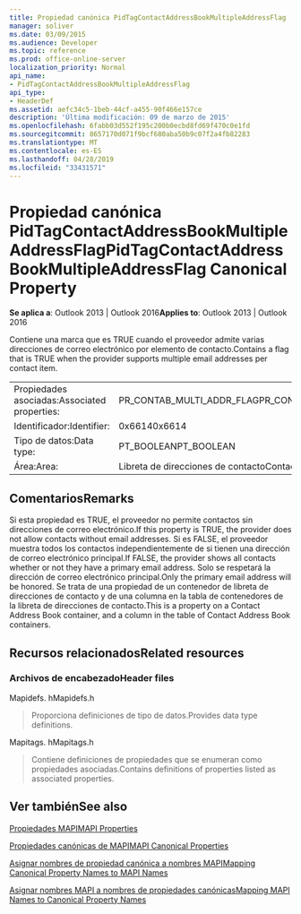 ```yaml
---
title: Propiedad canónica PidTagContactAddressBookMultipleAddressFlag
manager: soliver
ms.date: 03/09/2015
ms.audience: Developer
ms.topic: reference
ms.prod: office-online-server
localization_priority: Normal
api_name:
- PidTagContactAddressBookMultipleAddressFlag
api_type:
- HeaderDef
ms.assetid: aefc34c5-1beb-44cf-a455-90f466e157ce
description: 'Última modificación: 09 de marzo de 2015'
ms.openlocfilehash: 6fabb03d552f195c200b0ecbd8fd69f470c0e1fd
ms.sourcegitcommit: 8657170d071f9bcf680aba50b9c07f2a4fb82283
ms.translationtype: MT
ms.contentlocale: es-ES
ms.lasthandoff: 04/28/2019
ms.locfileid: "33431571"
---
```

# <a name="pidtagcontactaddressbookmultipleaddressflag-canonical-property"></a><span data-ttu-id="3a126-103">Propiedad canónica PidTagContactAddressBookMultipleAddressFlag</span><span class="sxs-lookup"><span data-stu-id="3a126-103">PidTagContactAddressBookMultipleAddressFlag Canonical Property</span></span>

  
  
<span data-ttu-id="3a126-104">**Se aplica a**: Outlook 2013 | Outlook 2016</span><span class="sxs-lookup"><span data-stu-id="3a126-104">**Applies to**: Outlook 2013 | Outlook 2016</span></span> 
  
<span data-ttu-id="3a126-105">Contiene una marca que es TRUE cuando el proveedor admite varias direcciones de correo electrónico por elemento de contacto.</span><span class="sxs-lookup"><span data-stu-id="3a126-105">Contains a flag that is TRUE when the provider supports multiple email addresses per contact item.</span></span>
  
|||
|:-----|:-----|
|<span data-ttu-id="3a126-106">Propiedades asociadas:</span><span class="sxs-lookup"><span data-stu-id="3a126-106">Associated properties:</span></span>  <br/> |<span data-ttu-id="3a126-107">PR_CONTAB_MULTI_ADDR_FLAG</span><span class="sxs-lookup"><span data-stu-id="3a126-107">PR_CONTAB_MULTI_ADDR_FLAG</span></span>  <br/> |
|<span data-ttu-id="3a126-108">Identificador:</span><span class="sxs-lookup"><span data-stu-id="3a126-108">Identifier:</span></span>  <br/> |<span data-ttu-id="3a126-109">0x6614</span><span class="sxs-lookup"><span data-stu-id="3a126-109">0x6614</span></span>  <br/> |
|<span data-ttu-id="3a126-110">Tipo de datos:</span><span class="sxs-lookup"><span data-stu-id="3a126-110">Data type:</span></span>  <br/> |<span data-ttu-id="3a126-111">PT_BOOLEAN</span><span class="sxs-lookup"><span data-stu-id="3a126-111">PT_BOOLEAN</span></span>  <br/> |
|<span data-ttu-id="3a126-112">Área:</span><span class="sxs-lookup"><span data-stu-id="3a126-112">Area:</span></span>  <br/> |<span data-ttu-id="3a126-113">Libreta de direcciones de contacto</span><span class="sxs-lookup"><span data-stu-id="3a126-113">Contact address book</span></span>  <br/> |
   
## <a name="remarks"></a><span data-ttu-id="3a126-114">Comentarios</span><span class="sxs-lookup"><span data-stu-id="3a126-114">Remarks</span></span>

<span data-ttu-id="3a126-115">Si esta propiedad es TRUE, el proveedor no permite contactos sin direcciones de correo electrónico.</span><span class="sxs-lookup"><span data-stu-id="3a126-115">If this property is TRUE, the provider does not allow contacts without email addresses.</span></span> <span data-ttu-id="3a126-116">Si es FALSE, el proveedor muestra todos los contactos independientemente de si tienen una dirección de correo electrónico principal.</span><span class="sxs-lookup"><span data-stu-id="3a126-116">If FALSE, the provider shows all contacts whether or not they have a primary email address.</span></span> <span data-ttu-id="3a126-117">Solo se respetará la dirección de correo electrónico principal.</span><span class="sxs-lookup"><span data-stu-id="3a126-117">Only the primary email address will be honored.</span></span> <span data-ttu-id="3a126-118">Se trata de una propiedad de un contenedor de libreta de direcciones de contacto y de una columna en la tabla de contenedores de la libreta de direcciones de contacto.</span><span class="sxs-lookup"><span data-stu-id="3a126-118">This is a property on a Contact Address Book container, and a column in the table of Contact Address Book containers.</span></span>
  
## <a name="related-resources"></a><span data-ttu-id="3a126-119">Recursos relacionados</span><span class="sxs-lookup"><span data-stu-id="3a126-119">Related resources</span></span>

### <a name="header-files"></a><span data-ttu-id="3a126-120">Archivos de encabezado</span><span class="sxs-lookup"><span data-stu-id="3a126-120">Header files</span></span>

<span data-ttu-id="3a126-121">Mapidefs. h</span><span class="sxs-lookup"><span data-stu-id="3a126-121">Mapidefs.h</span></span>
  
> <span data-ttu-id="3a126-122">Proporciona definiciones de tipo de datos.</span><span class="sxs-lookup"><span data-stu-id="3a126-122">Provides data type definitions.</span></span>
    
<span data-ttu-id="3a126-123">Mapitags. h</span><span class="sxs-lookup"><span data-stu-id="3a126-123">Mapitags.h</span></span>
  
> <span data-ttu-id="3a126-124">Contiene definiciones de propiedades que se enumeran como propiedades asociadas.</span><span class="sxs-lookup"><span data-stu-id="3a126-124">Contains definitions of properties listed as associated properties.</span></span>
    
## <a name="see-also"></a><span data-ttu-id="3a126-125">Ver también</span><span class="sxs-lookup"><span data-stu-id="3a126-125">See also</span></span>



[<span data-ttu-id="3a126-126">Propiedades MAPI</span><span class="sxs-lookup"><span data-stu-id="3a126-126">MAPI Properties</span></span>](mapi-properties.md)
  
[<span data-ttu-id="3a126-127">Propiedades canónicas de MAPI</span><span class="sxs-lookup"><span data-stu-id="3a126-127">MAPI Canonical Properties</span></span>](mapi-canonical-properties.md)
  
[<span data-ttu-id="3a126-128">Asignar nombres de propiedad canónica a nombres MAPI</span><span class="sxs-lookup"><span data-stu-id="3a126-128">Mapping Canonical Property Names to MAPI Names</span></span>](mapping-canonical-property-names-to-mapi-names.md)
  
[<span data-ttu-id="3a126-129">Asignar nombres MAPI a nombres de propiedades canónicas</span><span class="sxs-lookup"><span data-stu-id="3a126-129">Mapping MAPI Names to Canonical Property Names</span></span>](mapping-mapi-names-to-canonical-property-names.md)

